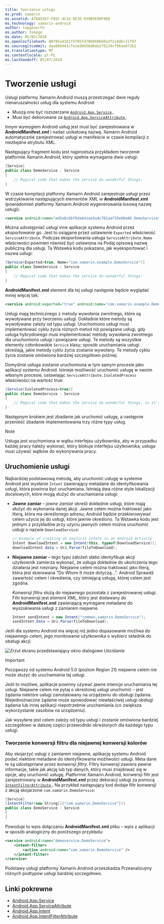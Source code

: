 ```yaml
---
title: Tworzenie usługi
ms.prod: xamarin
ms.assetid: A78A55E7-FB5C-4C42-8E3E-939B5E98F9EB
ms.technology: xamarin-android
author: topgenorth
ms.author: toopge
ms.date: 05/03/2018
ms.openlocfilehash: 00785ad161f5f05fd70b059bb0a3f1c8d6c31f97
ms.sourcegitcommit: daa089d41cfe1ed0456d6de2f8134cf96ae072b1
ms.translationtype: MT
ms.contentlocale: pl-PL
ms.lasthandoff: 05/07/2018
---
```

# <a name="creating-a-service"></a>Tworzenie usługi

Usługi platformy Xamarin.Android muszą przestrzegać dwie reguły nienaruszalności usług dla systemu Android:

* Muszą one być rozszerzane [ `Android.App.Service` ](https://developer.xamarin.com/api/type/Android.App.Service/).
* Musi być dekorowane za [ `Android.App.ServiceAttribute` ](https://developer.xamarin.com/api/type/Android.App.ServiceAttribute/).

Innym wymogiem Android usług jest musi być zarejestrowana w **AndroidManifest.xml** i nadać unikatową nazwę. Xamarin.Android automatycznie zarejestrować usługi w manifeście w czasie kompilacji z niezbędne atrybutu XML.

Następujący fragment kodu jest najprostsza przykładem tworzenie platformie Xamarin.Android, który spełnia wymagania dwie usługi:  

```csharp
[Service]
public class DemoService : Service
{
    // Magical code that makes the service do wonderful things.
}
```

W czasie kompilacji platformy Xamarin.Android zarejestruje usługi przez wstrzykiwanie następujących elementów XML w **AndroidManifest.xml** (powiadomień platformy Xamarin.Android wygenerowania losową nazwę usługi):

```xml
<service android:name="md5a0cbbf8da641ae5a4c781aaf35e00a86.DemoService" />
```

Można udostępniać usługi inne aplikacje systemu Android przez _eksportowanie_ go. Jest to osiągane przez ustawienie `Exported` właściwość `ServiceAttribute`. Podczas eksportowania usługa `ServiceAttribute.Name` właściwości powinien również być ustawiona na Podaj opisową nazwę publiczną dla usługi. Ta Wstawka kodu pokazano, jak wyeksportować i nazwa usługi:

```csharp
[Service(Exported=true, Name="com.xamarin.example.DemoService")]
public class DemoService : Service
{
    // Magical code that makes the service do wonderful things.
}
```

**AndroidManifest.xml** element dla tej usługi następnie będzie wyglądać mniej więcej tak:

```xml
<service android:exported="true" android:name="com.xamarin.example.DemoService" />
```

Usługi mają technicznego z metody wywołania zwrotnego, które są wywoływane przy tworzeniu usługi. Dokładnie które metody są wywoływane zależy od typu usługi. Uruchomiono usługi musi implementować cyklu życia różnych metod niż powiązane usługi, gdy usługa hybrydowego musi implementować metody wywołania zwrotnego dla uruchomiono usługi i powiązane usługi. Te metody są wszystkie elementy członkowskie `Service` klasy; sposób uruchamiania usługi określają, jakie metody cyklu życia zostanie wywołany. Te metody cyklu życia zostanie omówiona bardziej szczegółowo później.

Domyślnie usługa zostanie uruchomiona w tym samym procesie jako aplikacji systemu Android. Istnieje możliwość uruchomić usługę w swoim własnym procesie, ustawiając `ServiceAttribute.IsolatedProcess` właściwości na wartość true:

```csharp
[Service(IsolatedProcess=true)]
public class DemoService : Service
{
    // Magical code that makes the service do wonderful things, in it's own process!
}
```

Następnym krokiem jest zbadanie jak uruchomić usługę, a następnie przenieść zbadanie implementowania trzy różne typy usług.

> [!NOTE]
> Usługa jest uruchomiona w wątku interfejsu użytkownika, aby w przypadku każdej pracy należy wykonać, który blokuje interfejsu użytkownika, usługa musi używać wątków do wykonywania pracy.

## <a name="starting-a-service"></a>Uruchomienie usługi

Najbardziej podstawową metodą, aby uruchomić usługę w systemie Android jest wysłanie `Intent` zawierający metadane do identyfikowania usługi, która powinna być uruchamiana. Istnieją dwa różne style lokalizacji docelowych, które mogą służyć do uruchamiania usługi:

-   **Jawne zamiar** &ndash; _jawne zamiar_ określi dokładnie usługi, które mają służyć do wykonania danej akcji. Jawne celem można traktować jako literą, która ma określonego adresu; Android będzie przekierowywać celem użycia jej do usługi, które jawnie określono. Ta Wstawka kodu jest jednym z przykładów przy użyciu jawnych celem można uruchomić usługi o nazwie `DownloadService`:

    ```csharp
    // Example of creating an explicit Intent in an Android Activity
    Intent downloadIntent = new Intent(this, typeof(DownloadService));
    downloadIntent.data = Uri.Parse(fileToDownload);
    ```

-   **Niejawne zamiar** &ndash; tego typu założeń słabo identyfikuje akcji użytkownik zamierza wykonać, że usługa dokładnie do ukończenia tego działania jest nieznany. Niejawne celem można traktować jako literą, która jest skierowana "Do Whom It może dotyczą...".
    Android Sprawdź zawartość celem i określenia, czy istniejącą usługę, której celem jest zgodna.

    _Konwersji filtru_ służą do niejawnego pozostała z zarejestrowanej usługi. Filtr konwersji jest element XML, który jest dodawany do **AndroidManifest.xml** zawierającą wymagane metadane do wyszukiwania usługi z zamiarem niejawne.

    ```csharp
    Intent sendIntent = new Intent("common.xamarin.DemoService");
    sendIntent.Data = Uri.Parse(fileToDownload);
    ```

Jeśli dla systemu Android ma więcej niż jedno dopasowanie możliwa do niejawnego celem, jego monitowanie użytkownika o wybierz składnik do obsługi akcji:

![Zrzut ekranu przedstawiający okno dialogowe Uściślanie](images/creating-a-service-01.png "zrzut ekranu przedstawiający okno dialogowe Uściślanie")

> [!IMPORTANT]
> Począwszy od systemu Android 5.0 (poziom Region 21) niejawne celem nie może służyć do uruchamiania tej usługi.

Jeśli to możliwe, aplikacje powinny używać jawne intencje uruchamiania tej usługi. Niejawne celem nie pytaj o określonej usługi uruchomić &ndash; jest żądania niektóre usługi zainstalowany na urządzeniu do obsługi żądania. Niejednoznaczne żądanie może spowodować niewłaściwej usługi obsługi żądania lub innej aplikacji niepotrzebnie uruchamiania (co zwiększa wykorzystanie zasobów na urządzeniu).

Jak wysyłane jest celem zależy od typu usługi i zostanie omówiona bardziej szczegółowo w dalszej części przewodniki określonych dla każdego typu usługi.


### <a name="creating-an-intent-filter-for-implicit-intents"></a>Tworzenie konwersji filtru dla niejawnej konwersji kolorów

Aby skojarzyć usługi z zamiarem niejawne, aplikację systemu Android podać niektóre metadane do identyfikowania możliwości usługi. Meta dane te są udostępniane przez _konwersji filtry_. Filtry konwersji zawiera pewne informacje, takie jak akcję lub typ danych, który musi znajdować się w opcje, aby uruchomić usługę. Platformie Xamarin.Android, konwersji filtr jest zarejestrowany w **AndroidManifest.xml** przez dekoracji usługi za pomocą [ `IntentFilterAttribute` ](https://developer.xamarin.com/api/type/Android.App.IntentFilterAttribute/). Na przykład następujący kod dodaje filtr konwersji z akcją skojarzone `com.xamarin.DemoService`:

```csharp
[Service]
[IntentFilter(new String[]{"com.xamarin.DemoService"})]
public class DemoService : Service
{
}
```

Powoduje to wpis dołączaniu **AndroidManifest.xml** pliku &ndash; wpis z aplikacji w sposób analogiczny do poniższego przykładu:

```xml
<service android:name="demoservice.DemoService">
    <intent-filter>
        <action android:name="com.xamarin.DemoService" />
    </intent-filter>
</service>
```

Podstawy usługi platformy Xamarin.Android przeszkadza Przeanalizujmy różnych podtypów usługi bardziej szczegółowo.


## <a name="related-links"></a>Linki pokrewne

- [Android.App.Service](https://developer.xamarin.com/api/type/Android.App.Service/)
- [Android.App.ServiceAttribute](https://developer.xamarin.com/api/type/Android.App.ServiceAttribute/)
- [Android.App.Intent](https://developer.xamarin.com/api/type/Android.Content.Intent/)
- [Android.App.IntentFilterAttribute](https://developer.xamarin.com/api/type/Android.App.IntentFilterAttribute/)
